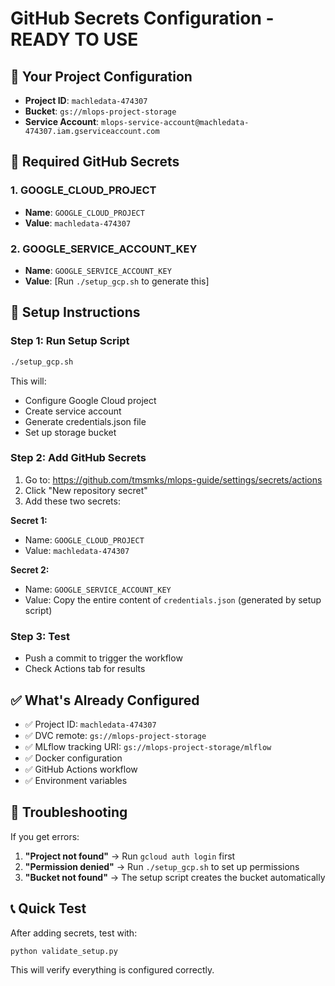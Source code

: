 # GitHub Secrets Configuration - READY TO USE

## 🎯 Your Project Configuration
- **Project ID**: `machledata-474307`
- **Bucket**: `gs://mlops-project-storage`
- **Service Account**: `mlops-service-account@machledata-474307.iam.gserviceaccount.com`

## 🔐 Required GitHub Secrets

### 1. GOOGLE_CLOUD_PROJECT
- **Name**: `GOOGLE_CLOUD_PROJECT`
- **Value**: `machledata-474307`

### 2. GOOGLE_SERVICE_ACCOUNT_KEY
- **Name**: `GOOGLE_SERVICE_ACCOUNT_KEY`
- **Value**: [Run `./setup_gcp.sh` to generate this]

## 🚀 Setup Instructions

### Step 1: Run Setup Script
```bash
./setup_gcp.sh
```

This will:
- Configure Google Cloud project
- Create service account
- Generate credentials.json file
- Set up storage bucket

### Step 2: Add GitHub Secrets
1. Go to: https://github.com/tmsmks/mlops-guide/settings/secrets/actions
2. Click "New repository secret"
3. Add these two secrets:

**Secret 1:**
- Name: `GOOGLE_CLOUD_PROJECT`
- Value: `machledata-474307`

**Secret 2:**
- Name: `GOOGLE_SERVICE_ACCOUNT_KEY`
- Value: Copy the entire content of `credentials.json` (generated by setup script)

### Step 3: Test
- Push a commit to trigger the workflow
- Check Actions tab for results

## ✅ What's Already Configured

- ✅ Project ID: `machledata-474307`
- ✅ DVC remote: `gs://mlops-project-storage`
- ✅ MLflow tracking URI: `gs://mlops-project-storage/mlflow`
- ✅ Docker configuration
- ✅ GitHub Actions workflow
- ✅ Environment variables

## 🔧 Troubleshooting

If you get errors:
1. **"Project not found"** → Run `gcloud auth login` first
2. **"Permission denied"** → Run `./setup_gcp.sh` to set up permissions
3. **"Bucket not found"** → The setup script creates the bucket automatically

## 📞 Quick Test

After adding secrets, test with:
```bash
python validate_setup.py
```

This will verify everything is configured correctly.